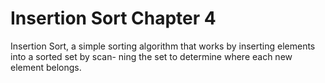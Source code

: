 # Insertion Sort Chapter 4
Insertion Sort, a simple sorting algorithm that works by inserting elements into a sorted set by scan-
ning the set to determine where each new element belongs. 